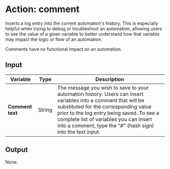 # Action: comment

Inserts a log entry into the current automation's history. This is especially helpful when trying to debug or troubleshoot an automation, allowing users to see the value of a given variable to better understand how that variable may impact the logic or flow of an automation. 

Comments have no functional impact on an automation. 

## Input

| Variable            | Type   | Description                                     |
|---------------------|--------|-------------------------------------------------|
| **Comment text** | String | The message you wish to save to your automation history. Users can insert variables into a comment that will be substituted for the corresponding value prior to the log entry being saved. To see a complete list of variables you can insert into a comment, type the "#" (hash sign) into the text input. |

## Output

None.
